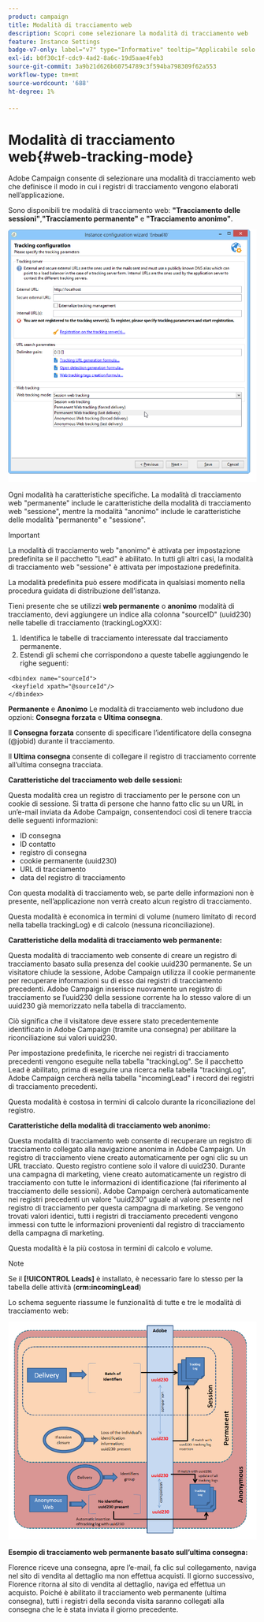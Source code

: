 ```yaml
---
product: campaign
title: Modalità di tracciamento web
description: Scopri come selezionare la modalità di tracciamento web
feature: Instance Settings
badge-v7-only: label="v7" type="Informative" tooltip="Applicabile solo a Campaign Classic v7"
exl-id: b0f30c1f-cdc9-4ad2-8a6c-19d5aae4feb3
source-git-commit: 3a9b21d626b60754789c3f594ba798309f62a553
workflow-type: tm+mt
source-wordcount: '688'
ht-degree: 1%

---
```


# Modalità di tracciamento web{#web-tracking-mode}



Adobe Campaign consente di selezionare una modalità di tracciamento web che definisce il modo in cui i registri di tracciamento vengono elaborati nell’applicazione.

Sono disponibili tre modalità di tracciamento web: **&quot;Tracciamento delle sessioni&quot;**,**&quot;Tracciamento permanente&quot;** e **&quot;Tracciamento anonimo&quot;**.

![](assets/s_ncs_install_deployment_wiz_tracking_mode.png)

Ogni modalità ha caratteristiche specifiche. La modalità di tracciamento web &quot;permanente&quot; include le caratteristiche della modalità di tracciamento web &quot;sessione&quot;, mentre la modalità &quot;anonimo&quot; include le caratteristiche delle modalità &quot;permanente&quot; e &quot;sessione&quot;.

>[!IMPORTANT]
>
>La modalità di tracciamento web &quot;anonimo&quot; è attivata per impostazione predefinita se il pacchetto &quot;Lead&quot; è abilitato. In tutti gli altri casi, la modalità di tracciamento web &quot;sessione&quot; è attivata per impostazione predefinita.
>
>La modalità predefinita può essere modificata in qualsiasi momento nella procedura guidata di distribuzione dell’istanza.

Tieni presente che se utilizzi **web permanente** o **anonimo** modalità di tracciamento, devi aggiungere un indice alla colonna &quot;sourceID&quot; (uuid230) nelle tabelle di tracciamento (trackingLogXXX):

1. Identifica le tabelle di tracciamento interessate dal tracciamento permanente.
1. Estendi gli schemi che corrispondono a queste tabelle aggiungendo le righe seguenti:

```
<dbindex name="sourceId">
 <keyfield xpath="@sourceId"/>
</dbindex>
```

**Permanente** e **Anonimo** Le modalità di tracciamento web includono due opzioni: **Consegna forzata** e **Ultima consegna**.

Il **Consegna forzata** consente di specificare l’identificatore della consegna (@jobid) durante il tracciamento.

Il **Ultima consegna** consente di collegare il registro di tracciamento corrente all’ultima consegna tracciata.

**Caratteristiche del tracciamento web delle sessioni:**

Questa modalità crea un registro di tracciamento per le persone con un cookie di sessione. Si tratta di persone che hanno fatto clic su un URL in un’e-mail inviata da Adobe Campaign, consentendoci così di tenere traccia delle seguenti informazioni:

* ID consegna
* ID contatto
* registro di consegna
* cookie permanente (uuid230)
* URL di tracciamento
* data del registro di tracciamento

Con questa modalità di tracciamento web, se parte delle informazioni non è presente, nell’applicazione non verrà creato alcun registro di tracciamento.

Questa modalità è economica in termini di volume (numero limitato di record nella tabella trackingLog) e di calcolo (nessuna riconciliazione).

**Caratteristiche della modalità di tracciamento web permanente:**

Questa modalità di tracciamento web consente di creare un registro di tracciamento basato sulla presenza del cookie uuid230 permanente. Se un visitatore chiude la sessione, Adobe Campaign utilizza il cookie permanente per recuperare informazioni su di esso dai registri di tracciamento precedenti. Adobe Campaign inserisce nuovamente un registro di tracciamento se l’uuid230 della sessione corrente ha lo stesso valore di un uuid230 già memorizzato nella tabella di tracciamento.

Ciò significa che il visitatore deve essere stato precedentemente identificato in Adobe Campaign (tramite una consegna) per abilitare la riconciliazione sui valori uuid230.

Per impostazione predefinita, le ricerche nei registri di tracciamento precedenti vengono eseguite nella tabella &quot;trackingLog&quot;. Se il pacchetto Lead è abilitato, prima di eseguire una ricerca nella tabella &quot;trackingLog&quot;, Adobe Campaign cercherà nella tabella &quot;incomingLead&quot; i record dei registri di tracciamento precedenti.

Questa modalità è costosa in termini di calcolo durante la riconciliazione del registro.

**Caratteristiche della modalità di tracciamento web anonimo:**

Questa modalità di tracciamento web consente di recuperare un registro di tracciamento collegato alla navigazione anonima in Adobe Campaign. Un registro di tracciamento viene creato automaticamente per ogni clic su un URL tracciato. Questo registro contiene solo il valore di uuid230. Durante una campagna di marketing, viene creato automaticamente un registro di tracciamento con tutte le informazioni di identificazione (fai riferimento al tracciamento delle sessioni). Adobe Campaign cercherà automaticamente nei registri precedenti un valore &quot;uuid230&quot; uguale al valore presente nel registro di tracciamento per questa campagna di marketing. Se vengono trovati valori identici, tutti i registri di tracciamento precedenti vengono immessi con tutte le informazioni provenienti dal registro di tracciamento della campagna di marketing.

Questa modalità è la più costosa in termini di calcolo e volume.

>[!NOTE]
>
>Se il **[!UICONTROL Leads]** è installato, è necessario fare lo stesso per la tabella delle attività (**crm:incomingLead**)

Lo schema seguente riassume le funzionalità di tutte e tre le modalità di tracciamento web:

![](assets/s_ncs_install_deployment_wiz_tracking_schema_mode.png)

**Esempio di tracciamento web permanente basato sull’ultima consegna:**

Florence riceve una consegna, apre l’e-mail, fa clic sul collegamento, naviga nel sito di vendita al dettaglio ma non effettua acquisti. Il giorno successivo, Florence ritorna al sito di vendita al dettaglio, naviga ed effettua un acquisto. Poiché è abilitato il tracciamento web permanente (ultima consegna), tutti i registri della seconda visita saranno collegati alla consegna che le è stata inviata il giorno precedente.
